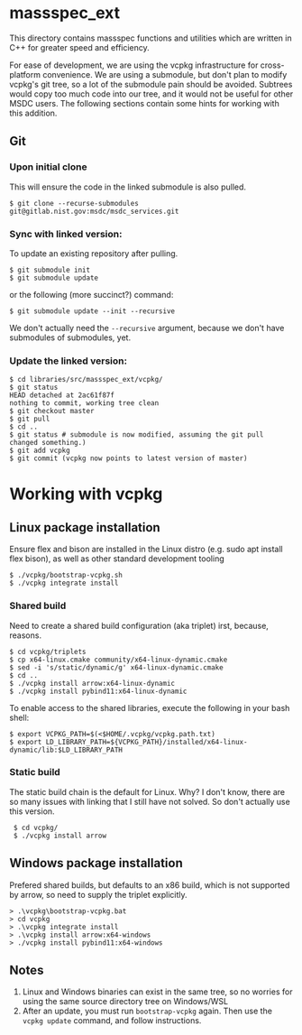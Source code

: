 # massspec_ext

This directory contains massspec functions and utilities which are written in C++ for greater speed and efficiency.

For ease of development, we are using the vcpkg infrastructure for cross-platform convenience.
We are using a submodule, but don't plan to modify vcpkg's git tree, so a lot of the submodule pain should be avoided.
Subtrees would copy too much code into our tree, and it would not be useful for other MSDC users.
The following sections contain some hints for working with this addition.

## Git

### Upon initial clone

This will ensure the code in the linked submodule is also pulled.

```
$ git clone --recurse-submodules git@gitlab.nist.gov:msdc/msdc_services.git
```

### Sync with linked version:

To update an existing repository after pulling.

```
$ git submodule init
$ git submodule update
```
or the following (more succinct?) command:

```
$ git submodule update --init --recursive
```

We don't actually need the `--recursive` argument,
because we don't have submodules of submodules, yet.

### Update the linked version:

```
$ cd libraries/src/massspec_ext/vcpkg/
$ git status
HEAD detached at 2ac61f87f
nothing to commit, working tree clean
$ git checkout master
$ git pull
$ cd ..
$ git status # submodule is now modified, assuming the git pull changed something.)
$ git add vcpkg
$ git commit (vcpkg now points to latest version of master)
```

# Working with vcpkg

## Linux package installation

Ensure flex and bison are installed in the Linux distro
(e.g. sudo apt install flex bison), as well as other standard
development tooling

```
$ ./vcpkg/bootstrap-vcpkg.sh
$ ./vcpkg integrate install
```

### Shared build

Need to create a shared build configuration (aka triplet)
irst, because, reasons.

```
$ cd vcpkg/triplets
$ cp x64-linux.cmake community/x64-linux-dynamic.cmake
$ sed -i 's/static/dynamic/g' x64-linux-dynamic.cmake
$ cd ..
$ ./vcpkg install arrow:x64-linux-dynamic
$ ./vcpkg install pybind11:x64-linux-dynamic
```

To enable access to the shared libraries, execute the following in your bash shell:

```
$ export VCPKG_PATH=$(<$HOME/.vcpkg/vcpkg.path.txt)
$ export LD_LIBRARY_PATH=${VCPKG_PATH}/installed/x64-linux-dynamic/lib:$LD_LIBRARY_PATH
```

### Static build

The static build chain is the default for Linux.
Why? I don't know, there are so many issues with linking
that I still have not solved. So don't actually use this version.

```
 $ cd vcpkg/
 $ ./vcpkg install arrow
```



## Windows package installation

Prefered shared builds, but defaults to an x86 build,
which is not supported by arrow, so need to supply the triplet explicitly.

```
> .\vcpkg\bootstrap-vcpkg.bat
> cd vcpkg
> .\vcpkg integrate install
> .\vcpkg install arrow:x64-windows
> ./vcpkg install pybind11:x64-windows
```

## Notes

1. Linux and Windows binaries can exist in the same tree,
so no worries for using the same source directory tree on Windows/WSL
1. After an update, you must run `bootstrap-vcpkg` again.
Then use the `vcpkg update` command, and follow instructions.
